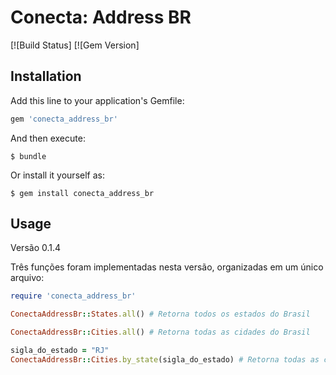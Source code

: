 # Conecta: Address BR
[![Build Status]
[![Gem Version]

## Installation

Add this line to your application's Gemfile:

```ruby
gem 'conecta_address_br'
```

And then execute:

    $ bundle

Or install it yourself as:

    $ gem install conecta_address_br

## Usage
Versão 0.1.4

Três funções foram implementadas nesta versão, organizadas em um único arquivo:

```ruby
require 'conecta_address_br'

ConectaAddressBr::States.all() # Retorna todos os estados do Brasil

ConectaAddressBr::Cities.all() # Retorna todas as cidades do Brasil

sigla_do_estado = "RJ"
ConectaAddressBr::Cities.by_state(sigla_do_estado) # Retorna todas as cidades de um estado
```
